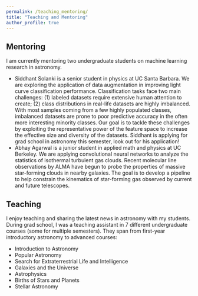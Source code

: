 ```yaml
---
permalink: /teaching_mentoring/
title: "Teaching and Mentoring"
author_profile: true
---
```


## Mentoring
I am currently mentoring two undergraduate students on machine learning research in astronomy. 

- Siddhant Solanki is a senior student in physics at UC Santa Barbara. We are exploring the application of data augmentation in improving light curve classification performance. Classification tasks face two main challenges: (1) labeled datasets require extensive human attention to create; (2) class distributions in real-life datasets are highly imbalanced. With most samples coming from a few highly populated classes, imbalanced datasets are prone to poor predictive accuracy in the often more interesting minority classes. Our goal is to tackle these challenges by exploiting the representative power of the feature space to increase the effective size and diversity of the datasets. Siddhant is applying for grad school in astronomy this semester, look out for his application!
- Abhay Agarwal is a junior student in applied math and physics at UC Berkeley. We are applying convolutional neural networks to analyze the statistics of isothermal turbulent gas clouds. Recent molecular line observations by ALMA have begun to probe the properties of massive star-forming clouds in nearby galaxies. The goal is to develop a pipeline to help constrain the kinematics of star-forming gas observed by current and future telescopes.


## Teaching
I enjoy teaching and sharing the latest news in astronomy with my students. During grad school, I was a teaching assistant in 7 different undergraduate courses (some for multiple semesters). They span from first-year introductory astronomy to advanced courses:
- Introduction to Astronomy
- Popular Astronomy
- Search for Extraterrestrial Life and Intelligence
- Galaxies and the Universe
- Astrophysics
- Births of Stars and Planets
- Stellar Astronomy
